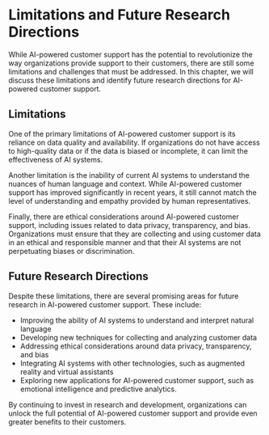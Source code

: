 Limitations and Future Research Directions
======================================================

While AI-powered customer support has the potential to revolutionize the way organizations provide support to their customers, there are still some limitations and challenges that must be addressed. In this chapter, we will discuss these limitations and identify future research directions for AI-powered customer support.

Limitations
-----------

One of the primary limitations of AI-powered customer support is its reliance on data quality and availability. If organizations do not have access to high-quality data or if the data is biased or incomplete, it can limit the effectiveness of AI systems.

Another limitation is the inability of current AI systems to understand the nuances of human language and context. While AI-powered customer support has improved significantly in recent years, it still cannot match the level of understanding and empathy provided by human representatives.

Finally, there are ethical considerations around AI-powered customer support, including issues related to data privacy, transparency, and bias. Organizations must ensure that they are collecting and using customer data in an ethical and responsible manner and that their AI systems are not perpetuating biases or discrimination.

Future Research Directions
--------------------------

Despite these limitations, there are several promising areas for future research in AI-powered customer support. These include:

* Improving the ability of AI systems to understand and interpret natural language
* Developing new techniques for collecting and analyzing customer data
* Addressing ethical considerations around data privacy, transparency, and bias
* Integrating AI systems with other technologies, such as augmented reality and virtual assistants
* Exploring new applications for AI-powered customer support, such as emotional intelligence and predictive analytics.

By continuing to invest in research and development, organizations can unlock the full potential of AI-powered customer support and provide even greater benefits to their customers.
